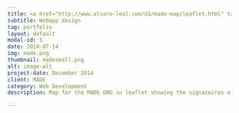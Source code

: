 ```yaml
---
title: <a href="http://www.alvaro-leal.com/d3/made-map/leaflet.html" target="_blank"> Made Map</a>
subtitle: Webapp design
tag: portfolio
layout: default
modal-id: 5
date: 2014-07-14
img: made.png
thumbnail: madesmall.png
alt: image-alt
project-date: December 2014
client: MADE
category: Web Development
description: Map for the MADE ONG in leaflet showing the signatoires of the Stockolm agenda.

---
```

